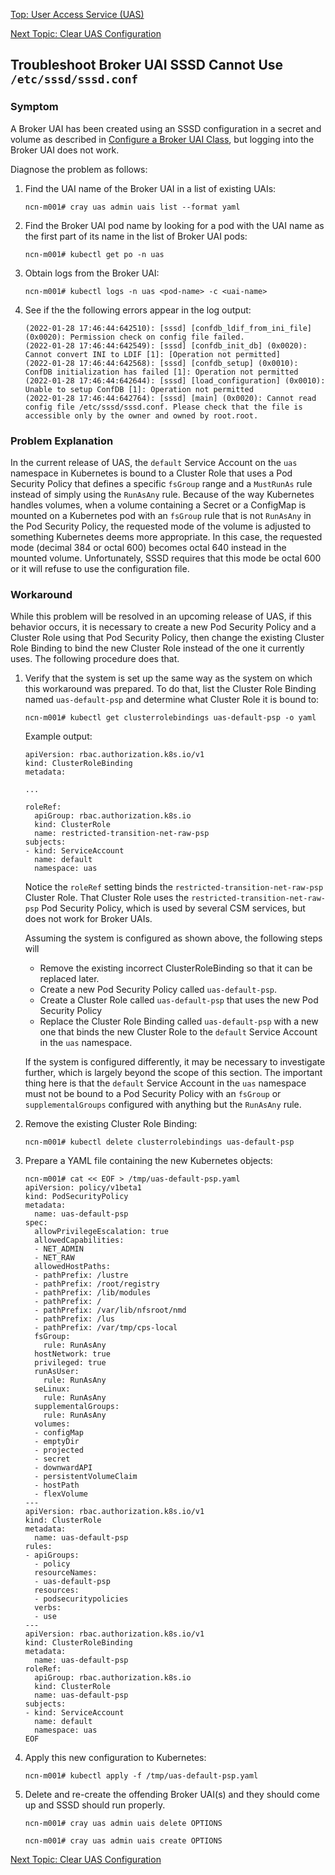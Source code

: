 [Top: User Access Service (UAS)](User_Access_Service_UAS.md)

[Next Topic: Clear UAS Configuration](Reset_the_UAS_Configuration_to_Original_Installed_Settings.md)

## Troubleshoot Broker UAI SSSD Cannot Use `/etc/sssd/sssd.conf`

### Symptom

A Broker UAI has been created using an SSSD configuration in a secret and volume as described in [Configure a Broker UAI Class](Configure_a_Broker_UAI_Class.md), but logging into the Broker UAI does not work.

Diagnose the problem as follows:

1. Find the UAI name of the Broker UAI in a list of existing UAIs:

   ```
   ncn-m001# cray uas admin uais list --format yaml
   ```

2. Find the Broker UAI pod name by looking for a pod with the UAI name as the first part of its name in the list of Broker UAI pods:

   ```
   ncn-m001# kubectl get po -n uas
   ```

3. Obtain logs from the Broker UAI:

   ```
   ncn-m001# kubectl logs -n uas <pod-name> -c <uai-name>
   ```

4. See if the the following errors appear in the log output:

   ```
   (2022-01-28 17:46:44:642510): [sssd] [confdb_ldif_from_ini_file] (0x0020): Permission check on config file failed.
   (2022-01-28 17:46:44:642549): [sssd] [confdb_init_db] (0x0020): Cannot convert INI to LDIF [1]: [Operation not permitted]
   (2022-01-28 17:46:44:642568): [sssd] [confdb_setup] (0x0010): ConfDB initialization has failed [1]: Operation not permitted
   (2022-01-28 17:46:44:642644): [sssd] [load_configuration] (0x0010): Unable to setup ConfDB [1]: Operation not permitted
   (2022-01-28 17:46:44:642764): [sssd] [main] (0x0020): Cannot read config file /etc/sssd/sssd.conf. Please check that the file is accessible only by the owner and owned by root.root.
   ```

### Problem Explanation

In the current release of UAS, the `default` Service Account on the `uas` namespace in Kubernetes is bound to a Cluster Role that uses a Pod Security Policy that defines a specific `fsGroup` range and a `MustRunAs` rule instead of simply using the `RunAsAny` rule. Because of the way Kubernetes handles volumes, when a volume containing a Secret or a ConfigMap is mounted on a Kubernetes pod with an `fsGroup` rule that is not `RunAsAny` in the Pod Security Policy, the requested mode of the volume is adjusted to something Kubernetes deems more appropriate. In this case, the requested mode (decimal 384 or octal 600) becomes octal 640 instead in the mounted volume. Unfortunately, SSSD requires that this mode be octal 600 or it will refuse to use the configuration file.

### Workaround

While this problem will be resolved in an upcoming release of UAS, if this behavior occurs, it is necessary to create a new Pod Security Policy and a Cluster Role using that Pod Security Policy, then change the existing Cluster Role Binding to bind the new Cluster Role instead of the one it currently uses. The following procedure does that.

1. Verify that the system is set up the same way as the system on which this workaround was prepared. To do that, list the Cluster Role Binding named `uas-default-psp` and determine what Cluster Role it is bound to:

   ```
   ncn-m001# kubectl get clusterrolebindings uas-default-psp -o yaml
   ```

   Example output:

   ```
   apiVersion: rbac.authorization.k8s.io/v1
   kind: ClusterRoleBinding
   metadata:

   ...

   roleRef:
     apiGroup: rbac.authorization.k8s.io
     kind: ClusterRole
     name: restricted-transition-net-raw-psp
   subjects:
   - kind: ServiceAccount
     name: default
     namespace: uas
   ```

   Notice the `roleRef` setting binds the `restricted-transition-net-raw-psp` Cluster Role. That Cluster Role uses the `restricted-transition-net-raw-psp` Pod Security Policy, which is used by several CSM services, but does not work for Broker UAIs.

   Assuming the system is configured as shown above, the following steps will

   - Remove the existing incorrect ClusterRoleBinding so that it can be replaced later.
   - Create a new Pod Security Policy called `uas-default-psp`.
   - Create a Cluster Role called `uas-default-psp` that uses the new Pod Security Policy
   - Replace the Cluster Role Binding called `uas-default-psp` with a new one that binds the new Cluster Role to the `default` Service Account in the `uas` namespace.

   If the system is configured differently, it may be necessary to investigate further, which is largely beyond the scope of this section. The important thing here is that the `default` Service Account in the `uas` namespace must not be bound to a Pod Security Policy with an `fsGroup` or `supplementalGroups` configured with anything but the `RunAsAny` rule.

2. Remove the existing Cluster Role Binding:

   ```
   ncn-m001# kubectl delete clusterrolebindings uas-default-psp
   ```

3. Prepare a YAML file containing the new Kubernetes objects:

   ```
   ncn-m001# cat << EOF > /tmp/uas-default-psp.yaml
   apiVersion: policy/v1beta1
   kind: PodSecurityPolicy
   metadata:
     name: uas-default-psp
   spec:
     allowPrivilegeEscalation: true
     allowedCapabilities:
     - NET_ADMIN
     - NET_RAW
     allowedHostPaths:
     - pathPrefix: /lustre
     - pathPrefix: /root/registry
     - pathPrefix: /lib/modules
     - pathPrefix: /
     - pathPrefix: /var/lib/nfsroot/nmd
     - pathPrefix: /lus
     - pathPrefix: /var/tmp/cps-local
     fsGroup:
       rule: RunAsAny
     hostNetwork: true
     privileged: true
     runAsUser:
       rule: RunAsAny
     seLinux:
       rule: RunAsAny
     supplementalGroups:
       rule: RunAsAny
     volumes:
     - configMap
     - emptyDir
     - projected
     - secret
     - downwardAPI
     - persistentVolumeClaim
     - hostPath
     - flexVolume
   ---
   apiVersion: rbac.authorization.k8s.io/v1
   kind: ClusterRole
   metadata:
     name: uas-default-psp
   rules:
   - apiGroups:
     - policy
     resourceNames:
     - uas-default-psp
     resources:
     - podsecuritypolicies
     verbs:
     - use
   ---
   apiVersion: rbac.authorization.k8s.io/v1
   kind: ClusterRoleBinding
   metadata:
     name: uas-default-psp
   roleRef:
     apiGroup: rbac.authorization.k8s.io
     kind: ClusterRole
     name: uas-default-psp
   subjects:
   - kind: ServiceAccount
     name: default
     namespace: uas
   EOF
   ```

4. Apply this new configuration to Kubernetes:

   ```
   ncn-m001# kubectl apply -f /tmp/uas-default-psp.yaml
   ```

5. Delete and re-create the offending Broker UAI(s) and they should come up and SSSD should run properly.

   ```
   ncn-m001# cray uas admin uais delete OPTIONS
   ```

   ```
   ncn-m001# cray uas admin uais create OPTIONS
   ```

[Next Topic: Clear UAS Configuration](Reset_the_UAS_Configuration_to_Original_Installed_Settings.md)
